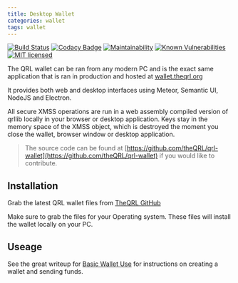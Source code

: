 ```yaml
---
title: Desktop Wallet
categories: wallet
tags: wallet
---
```


[![Build Status](https://circleci.com/gh/theQRL/qrl-wallet.svg?style=shield&circle-token=:circle-token)](https://circleci.com/gh/theQRL/qrl-wallet)
[![Codacy Badge](https://api.codacy.com/project/badge/Grade/a91585507ea24454a43190dfb48d8c09)](https://www.codacy.com/app/qrl/qrl-wallet?utm_source=github.com&amp;utm_medium=referral&amp;utm_content=theQRL/qrl-wallet&amp;utm_campaign=Badge_Grade)
[![Maintainability](https://api.codeclimate.com/v1/badges/30e006c07f50365faa9a/maintainability)](https://codeclimate.com/github/theQRL/qrl-wallet/maintainability)
[![Known Vulnerabilities](https://snyk.io/test/github/theqrl/qrl-wallet/badge.svg)](https://snyk.io/test/github/theqrl/qrl-wallet)
[![MIT licensed](https://img.shields.io/badge/license-MIT-blue.svg)](https://raw.githubusercontent.com/theQRL/qrl-wallet/master/LICENSE)


The QRL wallet can be ran from any modern PC and is the exact same application that is ran in production and hosted at [wallet.theqrl.org](https://wallet.theqrl.org)

It provides both web and desktop interfaces using Meteor, Semantic UI, NodeJS and Electron.

All secure XMSS operations are run in a web assembly compiled version of qrllib locally in your browser or desktop application. Keys stay in the memory space of the XMSS object, which is destroyed the moment you close the wallet, browser window or desktop application.

> The source code can be found at [https://github.com/theQRL/qrl-wallet](https://github.com/theQRL/qrl-wallet) if you would like to contribute.


## Installation

Grab the latest QRL wallet files from [TheQRL GitHub](https://github.com/theQRL/qrl-wallet/releases/latest)

Make sure to grab the files for your Operating system. These files will install the wallet locally on your PC.

## Useage

See the great writeup for [Basic Wallet Use](/wallet/basics) for instructions on creating a wallet and sending funds.
